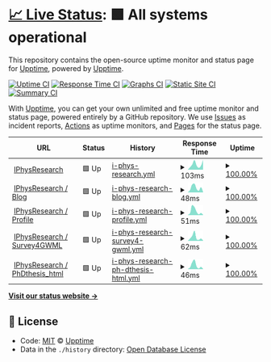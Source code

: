 # [📈 Live Status](https://demo.upptime.js.org): <!--live status--> **🟩 All systems operational**

This repository contains the open-source uptime monitor and status page for [Upptime](https://upptime.js.org), powered by [Upptime](https://github.com/upptime/upptime).

[![Uptime CI](https://github.com/koj-co/upptime/workflows/Uptime%20CI/badge.svg)](https://github.com/koj-co/upptime/actions?query=workflow%3A%22Uptime+CI%22)
[![Response Time CI](https://github.com/koj-co/upptime/workflows/Response%20Time%20CI/badge.svg)](https://github.com/koj-co/upptime/actions?query=workflow%3A%22Response+Time+CI%22)
[![Graphs CI](https://github.com/koj-co/upptime/workflows/Graphs%20CI/badge.svg)](https://github.com/koj-co/upptime/actions?query=workflow%3A%22Graphs+CI%22)
[![Static Site CI](https://github.com/koj-co/upptime/workflows/Static%20Site%20CI/badge.svg)](https://github.com/koj-co/upptime/actions?query=workflow%3A%22Static+Site+CI%22)
[![Summary CI](https://github.com/koj-co/upptime/workflows/Summary%20CI/badge.svg)](https://github.com/koj-co/upptime/actions?query=workflow%3A%22Summary+CI%22)

With [Upptime](https://upptime.js.org), you can get your own unlimited and free uptime monitor and status page, powered entirely by a GitHub repository. We use [Issues](https://github.com/upptime/upptime/issues) as incident reports, [Actions](https://github.com/iphysresearch/status/actions) as uptime monitors, and [Pages](https://demo.upptime.js.org) for the status page.

<!--start: status pages-->
<!-- This summary is generated by Upptime (https://github.com/upptime/upptime) -->
<!-- Do not edit this manually, your changes will be overwritten -->
<!-- prettier-ignore -->
| URL | Status | History | Response Time | Uptime |
| --- | ------ | ------- | ------------- | ------ |
| <img alt="" src="https://icons.duckduckgo.com/ip3/iphysresearch.github.io.ico" height="13"> [IPhysResearch](https://iphysresearch.github.io/) | 🟩 Up | [i-phys-research.yml](https://github.com/iphysresearch/status/commits/HEAD/history/i-phys-research.yml) | <details><summary><img alt="Response time graph" src="./graphs/i-phys-research/response-time-week.png" height="20"> 103ms</summary><br><a href="https://iphysresearch.github.io/status/history/i-phys-research"><img alt="Response time 80" src="https://img.shields.io/endpoint?url=https%3A%2F%2Fraw.githubusercontent.com%2Fiphysresearch%2Fstatus%2FHEAD%2Fapi%2Fi-phys-research%2Fresponse-time.json"></a><br><a href="https://iphysresearch.github.io/status/history/i-phys-research"><img alt="24-hour response time 57" src="https://img.shields.io/endpoint?url=https%3A%2F%2Fraw.githubusercontent.com%2Fiphysresearch%2Fstatus%2FHEAD%2Fapi%2Fi-phys-research%2Fresponse-time-day.json"></a><br><a href="https://iphysresearch.github.io/status/history/i-phys-research"><img alt="7-day response time 103" src="https://img.shields.io/endpoint?url=https%3A%2F%2Fraw.githubusercontent.com%2Fiphysresearch%2Fstatus%2FHEAD%2Fapi%2Fi-phys-research%2Fresponse-time-week.json"></a><br><a href="https://iphysresearch.github.io/status/history/i-phys-research"><img alt="30-day response time 65" src="https://img.shields.io/endpoint?url=https%3A%2F%2Fraw.githubusercontent.com%2Fiphysresearch%2Fstatus%2FHEAD%2Fapi%2Fi-phys-research%2Fresponse-time-month.json"></a><br><a href="https://iphysresearch.github.io/status/history/i-phys-research"><img alt="1-year response time 77" src="https://img.shields.io/endpoint?url=https%3A%2F%2Fraw.githubusercontent.com%2Fiphysresearch%2Fstatus%2FHEAD%2Fapi%2Fi-phys-research%2Fresponse-time-year.json"></a></details> | <details><summary><a href="https://iphysresearch.github.io/status/history/i-phys-research">100.00%</a></summary><a href="https://iphysresearch.github.io/status/history/i-phys-research"><img alt="All-time uptime 100.00%" src="https://img.shields.io/endpoint?url=https%3A%2F%2Fraw.githubusercontent.com%2Fiphysresearch%2Fstatus%2FHEAD%2Fapi%2Fi-phys-research%2Fuptime.json"></a><br><a href="https://iphysresearch.github.io/status/history/i-phys-research"><img alt="24-hour uptime 100.00%" src="https://img.shields.io/endpoint?url=https%3A%2F%2Fraw.githubusercontent.com%2Fiphysresearch%2Fstatus%2FHEAD%2Fapi%2Fi-phys-research%2Fuptime-day.json"></a><br><a href="https://iphysresearch.github.io/status/history/i-phys-research"><img alt="7-day uptime 100.00%" src="https://img.shields.io/endpoint?url=https%3A%2F%2Fraw.githubusercontent.com%2Fiphysresearch%2Fstatus%2FHEAD%2Fapi%2Fi-phys-research%2Fuptime-week.json"></a><br><a href="https://iphysresearch.github.io/status/history/i-phys-research"><img alt="30-day uptime 100.00%" src="https://img.shields.io/endpoint?url=https%3A%2F%2Fraw.githubusercontent.com%2Fiphysresearch%2Fstatus%2FHEAD%2Fapi%2Fi-phys-research%2Fuptime-month.json"></a><br><a href="https://iphysresearch.github.io/status/history/i-phys-research"><img alt="1-year uptime 100.00%" src="https://img.shields.io/endpoint?url=https%3A%2F%2Fraw.githubusercontent.com%2Fiphysresearch%2Fstatus%2FHEAD%2Fapi%2Fi-phys-research%2Fuptime-year.json"></a></details>
| <img alt="" src="https://icons.duckduckgo.com/ip3/iphysresearch.github.io.ico" height="13"> [IPhysResearch / Blog](https://iphysresearch.github.io/blog/) | 🟩 Up | [i-phys-research-blog.yml](https://github.com/iphysresearch/status/commits/HEAD/history/i-phys-research-blog.yml) | <details><summary><img alt="Response time graph" src="./graphs/i-phys-research-blog/response-time-week.png" height="20"> 48ms</summary><br><a href="https://iphysresearch.github.io/status/history/i-phys-research-blog"><img alt="Response time 40" src="https://img.shields.io/endpoint?url=https%3A%2F%2Fraw.githubusercontent.com%2Fiphysresearch%2Fstatus%2FHEAD%2Fapi%2Fi-phys-research-blog%2Fresponse-time.json"></a><br><a href="https://iphysresearch.github.io/status/history/i-phys-research-blog"><img alt="24-hour response time 18" src="https://img.shields.io/endpoint?url=https%3A%2F%2Fraw.githubusercontent.com%2Fiphysresearch%2Fstatus%2FHEAD%2Fapi%2Fi-phys-research-blog%2Fresponse-time-day.json"></a><br><a href="https://iphysresearch.github.io/status/history/i-phys-research-blog"><img alt="7-day response time 48" src="https://img.shields.io/endpoint?url=https%3A%2F%2Fraw.githubusercontent.com%2Fiphysresearch%2Fstatus%2FHEAD%2Fapi%2Fi-phys-research-blog%2Fresponse-time-week.json"></a><br><a href="https://iphysresearch.github.io/status/history/i-phys-research-blog"><img alt="30-day response time 34" src="https://img.shields.io/endpoint?url=https%3A%2F%2Fraw.githubusercontent.com%2Fiphysresearch%2Fstatus%2FHEAD%2Fapi%2Fi-phys-research-blog%2Fresponse-time-month.json"></a><br><a href="https://iphysresearch.github.io/status/history/i-phys-research-blog"><img alt="1-year response time 39" src="https://img.shields.io/endpoint?url=https%3A%2F%2Fraw.githubusercontent.com%2Fiphysresearch%2Fstatus%2FHEAD%2Fapi%2Fi-phys-research-blog%2Fresponse-time-year.json"></a></details> | <details><summary><a href="https://iphysresearch.github.io/status/history/i-phys-research-blog">100.00%</a></summary><a href="https://iphysresearch.github.io/status/history/i-phys-research-blog"><img alt="All-time uptime 95.92%" src="https://img.shields.io/endpoint?url=https%3A%2F%2Fraw.githubusercontent.com%2Fiphysresearch%2Fstatus%2FHEAD%2Fapi%2Fi-phys-research-blog%2Fuptime.json"></a><br><a href="https://iphysresearch.github.io/status/history/i-phys-research-blog"><img alt="24-hour uptime 100.00%" src="https://img.shields.io/endpoint?url=https%3A%2F%2Fraw.githubusercontent.com%2Fiphysresearch%2Fstatus%2FHEAD%2Fapi%2Fi-phys-research-blog%2Fuptime-day.json"></a><br><a href="https://iphysresearch.github.io/status/history/i-phys-research-blog"><img alt="7-day uptime 100.00%" src="https://img.shields.io/endpoint?url=https%3A%2F%2Fraw.githubusercontent.com%2Fiphysresearch%2Fstatus%2FHEAD%2Fapi%2Fi-phys-research-blog%2Fuptime-week.json"></a><br><a href="https://iphysresearch.github.io/status/history/i-phys-research-blog"><img alt="30-day uptime 100.00%" src="https://img.shields.io/endpoint?url=https%3A%2F%2Fraw.githubusercontent.com%2Fiphysresearch%2Fstatus%2FHEAD%2Fapi%2Fi-phys-research-blog%2Fuptime-month.json"></a><br><a href="https://iphysresearch.github.io/status/history/i-phys-research-blog"><img alt="1-year uptime 99.99%" src="https://img.shields.io/endpoint?url=https%3A%2F%2Fraw.githubusercontent.com%2Fiphysresearch%2Fstatus%2FHEAD%2Fapi%2Fi-phys-research-blog%2Fuptime-year.json"></a></details>
| <img alt="" src="https://icons.duckduckgo.com/ip3/iphysresearch.github.io.ico" height="13"> [IPhysResearch / Profile](https://iphysresearch.github.io/-he.wang/) | 🟩 Up | [i-phys-research-profile.yml](https://github.com/iphysresearch/status/commits/HEAD/history/i-phys-research-profile.yml) | <details><summary><img alt="Response time graph" src="./graphs/i-phys-research-profile/response-time-week.png" height="20"> 51ms</summary><br><a href="https://iphysresearch.github.io/status/history/i-phys-research-profile"><img alt="Response time 41" src="https://img.shields.io/endpoint?url=https%3A%2F%2Fraw.githubusercontent.com%2Fiphysresearch%2Fstatus%2FHEAD%2Fapi%2Fi-phys-research-profile%2Fresponse-time.json"></a><br><a href="https://iphysresearch.github.io/status/history/i-phys-research-profile"><img alt="24-hour response time 17" src="https://img.shields.io/endpoint?url=https%3A%2F%2Fraw.githubusercontent.com%2Fiphysresearch%2Fstatus%2FHEAD%2Fapi%2Fi-phys-research-profile%2Fresponse-time-day.json"></a><br><a href="https://iphysresearch.github.io/status/history/i-phys-research-profile"><img alt="7-day response time 51" src="https://img.shields.io/endpoint?url=https%3A%2F%2Fraw.githubusercontent.com%2Fiphysresearch%2Fstatus%2FHEAD%2Fapi%2Fi-phys-research-profile%2Fresponse-time-week.json"></a><br><a href="https://iphysresearch.github.io/status/history/i-phys-research-profile"><img alt="30-day response time 33" src="https://img.shields.io/endpoint?url=https%3A%2F%2Fraw.githubusercontent.com%2Fiphysresearch%2Fstatus%2FHEAD%2Fapi%2Fi-phys-research-profile%2Fresponse-time-month.json"></a><br><a href="https://iphysresearch.github.io/status/history/i-phys-research-profile"><img alt="1-year response time 39" src="https://img.shields.io/endpoint?url=https%3A%2F%2Fraw.githubusercontent.com%2Fiphysresearch%2Fstatus%2FHEAD%2Fapi%2Fi-phys-research-profile%2Fresponse-time-year.json"></a></details> | <details><summary><a href="https://iphysresearch.github.io/status/history/i-phys-research-profile">100.00%</a></summary><a href="https://iphysresearch.github.io/status/history/i-phys-research-profile"><img alt="All-time uptime 100.00%" src="https://img.shields.io/endpoint?url=https%3A%2F%2Fraw.githubusercontent.com%2Fiphysresearch%2Fstatus%2FHEAD%2Fapi%2Fi-phys-research-profile%2Fuptime.json"></a><br><a href="https://iphysresearch.github.io/status/history/i-phys-research-profile"><img alt="24-hour uptime 100.00%" src="https://img.shields.io/endpoint?url=https%3A%2F%2Fraw.githubusercontent.com%2Fiphysresearch%2Fstatus%2FHEAD%2Fapi%2Fi-phys-research-profile%2Fuptime-day.json"></a><br><a href="https://iphysresearch.github.io/status/history/i-phys-research-profile"><img alt="7-day uptime 100.00%" src="https://img.shields.io/endpoint?url=https%3A%2F%2Fraw.githubusercontent.com%2Fiphysresearch%2Fstatus%2FHEAD%2Fapi%2Fi-phys-research-profile%2Fuptime-week.json"></a><br><a href="https://iphysresearch.github.io/status/history/i-phys-research-profile"><img alt="30-day uptime 100.00%" src="https://img.shields.io/endpoint?url=https%3A%2F%2Fraw.githubusercontent.com%2Fiphysresearch%2Fstatus%2FHEAD%2Fapi%2Fi-phys-research-profile%2Fuptime-month.json"></a><br><a href="https://iphysresearch.github.io/status/history/i-phys-research-profile"><img alt="1-year uptime 100.00%" src="https://img.shields.io/endpoint?url=https%3A%2F%2Fraw.githubusercontent.com%2Fiphysresearch%2Fstatus%2FHEAD%2Fapi%2Fi-phys-research-profile%2Fuptime-year.json"></a></details>
| <img alt="" src="https://icons.duckduckgo.com/ip3/iphysresearch.github.io.ico" height="13"> [IPhysResearch / Survey4GWML](https://iphysresearch.github.io/Survey4GWML/) | 🟩 Up | [i-phys-research-survey4-gwml.yml](https://github.com/iphysresearch/status/commits/HEAD/history/i-phys-research-survey4-gwml.yml) | <details><summary><img alt="Response time graph" src="./graphs/i-phys-research-survey4-gwml/response-time-week.png" height="20"> 62ms</summary><br><a href="https://iphysresearch.github.io/status/history/i-phys-research-survey4-gwml"><img alt="Response time 55" src="https://img.shields.io/endpoint?url=https%3A%2F%2Fraw.githubusercontent.com%2Fiphysresearch%2Fstatus%2FHEAD%2Fapi%2Fi-phys-research-survey4-gwml%2Fresponse-time.json"></a><br><a href="https://iphysresearch.github.io/status/history/i-phys-research-survey4-gwml"><img alt="24-hour response time 33" src="https://img.shields.io/endpoint?url=https%3A%2F%2Fraw.githubusercontent.com%2Fiphysresearch%2Fstatus%2FHEAD%2Fapi%2Fi-phys-research-survey4-gwml%2Fresponse-time-day.json"></a><br><a href="https://iphysresearch.github.io/status/history/i-phys-research-survey4-gwml"><img alt="7-day response time 62" src="https://img.shields.io/endpoint?url=https%3A%2F%2Fraw.githubusercontent.com%2Fiphysresearch%2Fstatus%2FHEAD%2Fapi%2Fi-phys-research-survey4-gwml%2Fresponse-time-week.json"></a><br><a href="https://iphysresearch.github.io/status/history/i-phys-research-survey4-gwml"><img alt="30-day response time 51" src="https://img.shields.io/endpoint?url=https%3A%2F%2Fraw.githubusercontent.com%2Fiphysresearch%2Fstatus%2FHEAD%2Fapi%2Fi-phys-research-survey4-gwml%2Fresponse-time-month.json"></a><br><a href="https://iphysresearch.github.io/status/history/i-phys-research-survey4-gwml"><img alt="1-year response time 51" src="https://img.shields.io/endpoint?url=https%3A%2F%2Fraw.githubusercontent.com%2Fiphysresearch%2Fstatus%2FHEAD%2Fapi%2Fi-phys-research-survey4-gwml%2Fresponse-time-year.json"></a></details> | <details><summary><a href="https://iphysresearch.github.io/status/history/i-phys-research-survey4-gwml">100.00%</a></summary><a href="https://iphysresearch.github.io/status/history/i-phys-research-survey4-gwml"><img alt="All-time uptime 89.57%" src="https://img.shields.io/endpoint?url=https%3A%2F%2Fraw.githubusercontent.com%2Fiphysresearch%2Fstatus%2FHEAD%2Fapi%2Fi-phys-research-survey4-gwml%2Fuptime.json"></a><br><a href="https://iphysresearch.github.io/status/history/i-phys-research-survey4-gwml"><img alt="24-hour uptime 100.00%" src="https://img.shields.io/endpoint?url=https%3A%2F%2Fraw.githubusercontent.com%2Fiphysresearch%2Fstatus%2FHEAD%2Fapi%2Fi-phys-research-survey4-gwml%2Fuptime-day.json"></a><br><a href="https://iphysresearch.github.io/status/history/i-phys-research-survey4-gwml"><img alt="7-day uptime 100.00%" src="https://img.shields.io/endpoint?url=https%3A%2F%2Fraw.githubusercontent.com%2Fiphysresearch%2Fstatus%2FHEAD%2Fapi%2Fi-phys-research-survey4-gwml%2Fuptime-week.json"></a><br><a href="https://iphysresearch.github.io/status/history/i-phys-research-survey4-gwml"><img alt="30-day uptime 100.00%" src="https://img.shields.io/endpoint?url=https%3A%2F%2Fraw.githubusercontent.com%2Fiphysresearch%2Fstatus%2FHEAD%2Fapi%2Fi-phys-research-survey4-gwml%2Fuptime-month.json"></a><br><a href="https://iphysresearch.github.io/status/history/i-phys-research-survey4-gwml"><img alt="1-year uptime 64.95%" src="https://img.shields.io/endpoint?url=https%3A%2F%2Fraw.githubusercontent.com%2Fiphysresearch%2Fstatus%2FHEAD%2Fapi%2Fi-phys-research-survey4-gwml%2Fuptime-year.json"></a></details>
| <img alt="" src="https://icons.duckduckgo.com/ip3/iphysresearch.github.io.ico" height="13"> [IPhysResearch / PhDthesis_html](https://iphysresearch.github.io/PhDthesis_html/) | 🟩 Up | [i-phys-research-ph-dthesis-html.yml](https://github.com/iphysresearch/status/commits/HEAD/history/i-phys-research-ph-dthesis-html.yml) | <details><summary><img alt="Response time graph" src="./graphs/i-phys-research-ph-dthesis-html/response-time-week.png" height="20"> 46ms</summary><br><a href="https://iphysresearch.github.io/status/history/i-phys-research-ph-dthesis-html"><img alt="Response time 42" src="https://img.shields.io/endpoint?url=https%3A%2F%2Fraw.githubusercontent.com%2Fiphysresearch%2Fstatus%2FHEAD%2Fapi%2Fi-phys-research-ph-dthesis-html%2Fresponse-time.json"></a><br><a href="https://iphysresearch.github.io/status/history/i-phys-research-ph-dthesis-html"><img alt="24-hour response time 18" src="https://img.shields.io/endpoint?url=https%3A%2F%2Fraw.githubusercontent.com%2Fiphysresearch%2Fstatus%2FHEAD%2Fapi%2Fi-phys-research-ph-dthesis-html%2Fresponse-time-day.json"></a><br><a href="https://iphysresearch.github.io/status/history/i-phys-research-ph-dthesis-html"><img alt="7-day response time 46" src="https://img.shields.io/endpoint?url=https%3A%2F%2Fraw.githubusercontent.com%2Fiphysresearch%2Fstatus%2FHEAD%2Fapi%2Fi-phys-research-ph-dthesis-html%2Fresponse-time-week.json"></a><br><a href="https://iphysresearch.github.io/status/history/i-phys-research-ph-dthesis-html"><img alt="30-day response time 32" src="https://img.shields.io/endpoint?url=https%3A%2F%2Fraw.githubusercontent.com%2Fiphysresearch%2Fstatus%2FHEAD%2Fapi%2Fi-phys-research-ph-dthesis-html%2Fresponse-time-month.json"></a><br><a href="https://iphysresearch.github.io/status/history/i-phys-research-ph-dthesis-html"><img alt="1-year response time 39" src="https://img.shields.io/endpoint?url=https%3A%2F%2Fraw.githubusercontent.com%2Fiphysresearch%2Fstatus%2FHEAD%2Fapi%2Fi-phys-research-ph-dthesis-html%2Fresponse-time-year.json"></a></details> | <details><summary><a href="https://iphysresearch.github.io/status/history/i-phys-research-ph-dthesis-html">100.00%</a></summary><a href="https://iphysresearch.github.io/status/history/i-phys-research-ph-dthesis-html"><img alt="All-time uptime 100.00%" src="https://img.shields.io/endpoint?url=https%3A%2F%2Fraw.githubusercontent.com%2Fiphysresearch%2Fstatus%2FHEAD%2Fapi%2Fi-phys-research-ph-dthesis-html%2Fuptime.json"></a><br><a href="https://iphysresearch.github.io/status/history/i-phys-research-ph-dthesis-html"><img alt="24-hour uptime 100.00%" src="https://img.shields.io/endpoint?url=https%3A%2F%2Fraw.githubusercontent.com%2Fiphysresearch%2Fstatus%2FHEAD%2Fapi%2Fi-phys-research-ph-dthesis-html%2Fuptime-day.json"></a><br><a href="https://iphysresearch.github.io/status/history/i-phys-research-ph-dthesis-html"><img alt="7-day uptime 100.00%" src="https://img.shields.io/endpoint?url=https%3A%2F%2Fraw.githubusercontent.com%2Fiphysresearch%2Fstatus%2FHEAD%2Fapi%2Fi-phys-research-ph-dthesis-html%2Fuptime-week.json"></a><br><a href="https://iphysresearch.github.io/status/history/i-phys-research-ph-dthesis-html"><img alt="30-day uptime 100.00%" src="https://img.shields.io/endpoint?url=https%3A%2F%2Fraw.githubusercontent.com%2Fiphysresearch%2Fstatus%2FHEAD%2Fapi%2Fi-phys-research-ph-dthesis-html%2Fuptime-month.json"></a><br><a href="https://iphysresearch.github.io/status/history/i-phys-research-ph-dthesis-html"><img alt="1-year uptime 100.00%" src="https://img.shields.io/endpoint?url=https%3A%2F%2Fraw.githubusercontent.com%2Fiphysresearch%2Fstatus%2FHEAD%2Fapi%2Fi-phys-research-ph-dthesis-html%2Fuptime-year.json"></a></details>

<!--end: status pages-->

[**Visit our status website →**](https://demo.upptime.js.org)

## 📄 License

- Code: [MIT](./LICENSE) © [Upptime](https://upptime.js.org)
- Data in the `./history` directory: [Open Database License](https://opendatacommons.org/licenses/odbl/1-0/)
